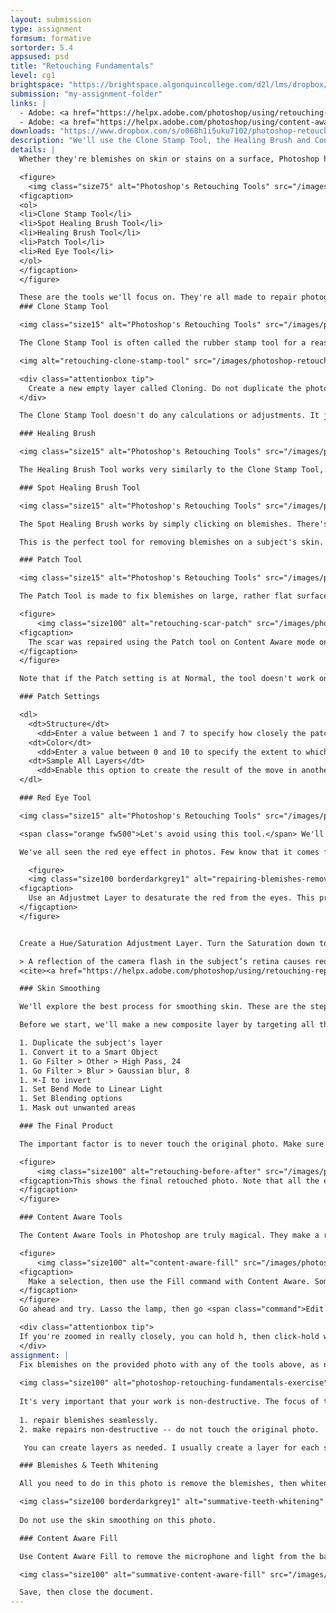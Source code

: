 ```yaml
---
layout: submission
type: assignment
formsum: formative
sortorder: 5.4
appsused: psd
title: "Retouching Fundamentals"
level: cg1
brightspace: "https://brightspace.algonquincollege.com/d2l/lms/dropbox/user/folder_submit_files.d2l?db=381853&grpid=0&isprv=0&bp=0&ou=409084"
submission: "my-assignment-folder"
links: |
  - Adobe: <a href="https://helpx.adobe.com/photoshop/using/retouching-repairing-images.html" target="_blank" title="Adobe: Retouch & Repair Photos">Retouch & Repair Photos</a>
  - Adobe: <a href="https://helpx.adobe.com/photoshop/using/content-aware-patch-move.html" title="Adobe: Content-Aware Patch and Move" target="_blank">Content-Aware Patch and Move</a>
downloads: "https://www.dropbox.com/s/o068h1i5uku7102/photoshop-retouching-fundamentals.zip?dl=1"
description: "We'll use the Clone Stamp Tool, the Healing Brush and Content Aware tools to remove blemishes from a photograph."
details: |
  Whether they're blemishes on skin or stains on a surface, Photoshop has a tool to remove them quite easily. Our focus here will be on working non-destructively. That means that we don't want to paint on the original photo at all. The added advantage working this way is that our painting will be accessible on their own layers.

  <figure>
    <img class="size75" alt="Photoshop's Retouching Tools" src="/images/photoshop-retouching-fundamentals/tool-icons-psd-cloning.svg">
  <figcaption>
  <ol>
  <li>Clone Stamp Tool</li>
  <li>Spot Healing Brush Tool</li>
  <li>Healing Brush Tool</li>
  <li>Patch Tool</li>
  <li>Red Eye Tool</li>
  </ol>
  </figcaption>
  </figure>

  These are the tools we'll focus on. They're all made to repair photographs.
  ### Clone Stamp Tool

  <img class="size15" alt="Photoshop's Retouching Tools" src="/images/photoshop-retouching-fundamentals/tool-icon-clone-stamp.svg">

  The Clone Stamp Tool is often called the rubber stamp tool for a reason. It works very similarly. You take a sample on your photo, then you replicate it at another location. The goal is most often to cover up something under the cloning.

  <img alt="retouching-clone-stamp-tool" src="/images/photoshop-retouching-fundamentals/retouching-clone-stamp-tool.jpg" class="size100">

  <div class="attentionbox tip">
    Create a new empty layer called Cloning. Do not duplicate the photo's layer.
  </div>

  The Clone Stamp Tool doesn't do any calculations or adjustments. It just clones the pixels you sampled, no matter whether they match or not.

  ### Healing Brush

  <img class="size15" alt="Photoshop's Retouching Tools" src="/images/photoshop-retouching-fundamentals/tool-icon-spot-healing-brush.svg">

  The Healing Brush Tool works very similarly to the Clone Stamp Tool, except that it's a smarter tool. You need to sample an area first. When you release the mouse while cloning, it evaluates the surrounding pixels then adjusts the cloned pixels to blend into their surroundings.

  ### Spot Healing Brush Tool

  <img class="size15" alt="Photoshop's Retouching Tools" src="/images/photoshop-retouching-fundamentals/tool-icon-healing-brush.svg">

  The Spot Healing Brush works by simply clicking on blemishes. There's no need to sample pixels first. Just adjust the diameter and hardness of your brush, then click away. Just make sure you're on a new, empty layer.

  This is the perfect tool for removing blemishes on a subject's skin. It should be your go-to tool. If you find it not bending to your will, go back to the Clone Stamp Tool.

  ### Patch Tool

  <img class="size15" alt="Photoshop's Retouching Tools" src="/images/photoshop-retouching-fundamentals/tool-icon-patch-tool.svg">

  The Patch Tool is made to fix blemishes on large, rather flat surfaces in a photo. The idea is that you drag a good part of the photo on top of a damaged part of the photo. The tool does the work of blending the patch into its surroundings.

  <figure>
      <img class="size100" alt="retouching-scar-patch" src="/images/photoshop-retouching-fundamentals/retouching-scar-patch.jpg">
  <figcaption>
    The scar was repaired using the Patch tool on Content Aware mode on its own layer.
  </figcaption>
  </figure>

  Note that if the Patch setting is at Normal, the tool doesn't work on a separate layer. It's best to set it to Content Aware, then work on a new empty layer named Patching.

  ### Patch Settings

  <dl>
    <dt>Structure</dt>
      <dd>Enter a value between 1 and 7 to specify how closely the patch should reflect existing image patterns. If you enter 7, the patch adheres very strongly to existing image patterns. If you enter 1, the patch adheres very loosely to the existing image patterns.</dd>
    <dt>Color</dt>
      <dd>Enter a value between 0 and 10 to specify the extent to which you want Photoshop to apply algorithmic color-blending to the patch. If you enter 0, color blending is disabled. A Color value of 10 applies maximum color blending.</dd>
    <dt>Sample All Layers</dt>
      <dd>Enable this option to create the result of the move in another layer using information from all layers. Select the target layer in the Layers panel.</dd>
  </dl>

  ### Red Eye Tool

  <img class="size15" alt="Photoshop's Retouching Tools" src="/images/photoshop-retouching-fundamentals/tool-icon-red-eye.svg">

  <span class="orange fw500">Let's avoid using this tool.</span> We'll use a Hue/Saturation adjustment layer instead.

  We've all seen the red eye effect in photos. Few know that it comes from light from your flash bouncing off the blood vessels at the back of the eye to return to your camera.

    <figure>
    <img class="size100 borderdarkgrey1" alt="repairing-blemishes-removing-red-eye" src="/images/photoshop-retouching-fundamentals/repairing-blemishes-removing-red-eye.jpg">
  <figcaption>
    Use an Adjustmet Layer to desaturate the red from the eyes. This preserves the detail in the pupils.
  </figcaption>
  </figure>


  Create a Hue/Saturation Adjustment Layer. Turn the Saturation down to -100. Invert your mask to make it black. Then pain the red eyes with a very soft white brush.

  > A reflection of the camera flash in the subject’s retina causes red eye. You’ll see it more often when taking pictures in a darkened room because the subject’s iris is wide open. To avoid red eye, use the camera’s red eye reduction feature. Or, better yet, use a separate flash unit that you can mount on the camera farther away from the camera’s lens.
  <cite><a href="https://helpx.adobe.com/photoshop/using/retouching-repairing-images.html" title="Adobe's notes on the Red Eye Tool." target="_blank">From: Adobe</a></cite>

  ### Skin Smoothing

  We'll explore the best process for smoothing skin. These are the steps:

  Before we start, we'll make a new composite layer by targeting all the layers, then holding Option while going to <span class="command">Layers > Merge Visible</span>.

  1. Duplicate the subject's layer
  1. Convert it to a Smart Object
  1. Go Filter > Other > High Pass, 24
  1. Go Filter > Blur > Gaussian blur, 8
  1. ⌘-I to invert
  1. Set Bend Mode to Linear Light
  1. Set Blending options
  1. Mask out unwanted areas

  ### The Final Product

  The important factor is to never touch the original photo. Make sure edits you make are on their own layers. This allows you to return to the photo to make changes. You can also turn off your new layers to see the original photo.

  <figure>
      <img class="size100" alt="retouching-before-after" src="/images/photoshop-retouching-fundamentals/retouching-before-after.jpg">
  <figcaption>This shows the final retouched photo. Note that all the edits are on separate layers.
  </figcaption>
  </figure>

  ### Content Aware Tools

  The Content Aware Tools in Photoshop are truly magical. They make a really good guess at how you want to fill in shapes. All you do is lasso the unwanted area, then <span class="command">Edit > Fill > Content Aware Fill</span>. Presto!

  <figure>
      <img class="size100" alt="content-aware-fill" src="/images/photoshop-retouching-fundamentals/content-aware-fill.jpg">
  <figcaption>
    Make a selection, then use the Fill command with Content Aware. Sometimes it needs to be done in sections.
  </figcaption>
  </figure>
  Go ahead and try. Lasso the lamp, then go <span class="command">Edit > Fill > Content Aware...</span> When the surfaces differ a lot, it's better to do it in multiple steps.

  <div class="attentionbox tip">
  If you're zoomed in really closely, you can hold h, then click-hold with your mouse to zoom out and choose another zoom location. Go ahead; give it a whirl.
  </div>
assignment: |
  Fix blemishes on the provided photo with any of the tools above, as needed. Feel free to use an <a href="adjustment-layers.html" target="_blank" title="a"><a href="adjustment-layers.html" title="adjustment layer">adjustment layer</a></a>. You'll likely need them to colour her lips and maybe her eyes. You can run the skin smoothing technique. Gently.
  
  <img class="size100" alt="photoshop-retouching-fundamentals-exercise" src="/images/photoshop-retouching-fundamentals/photoshop-retouching-fundamentals-exercise.jpg">
  
  It's very important that your work is non-destructive. The focus of this assignment is has two goals:
  
  1. repair blemishes seamlessly.
  2. make repairs non-destructive -- do not touch the original photo.

   You can create layers as needed. I usually create a layer for each separate task. Remember to name all of your layers with a meaningful name.

  ### Blemishes & Teeth Whitening

  All you need to do in this photo is remove the blemishes, then whiten the man's teeth using the technique we practiced in class. Make sure it doesn't look over-done.

  <img class="size100 borderdarkgrey1" alt="summative-teeth-whitening" src="/images/photoshop-retouching-fundamentals/summative-teeth-whitening.jpg">
  
  Do not use the skin smoothing on this photo.

  ### Content Aware Fill

  Use Content Aware Fill to remove the microphone and light from the background.

  <img class="size100" alt="summative-content-aware-fill" src="/images/photoshop-retouching-fundamentals/summative-content-aware-fill.jpg">

  Save, then close the document.
---
```

